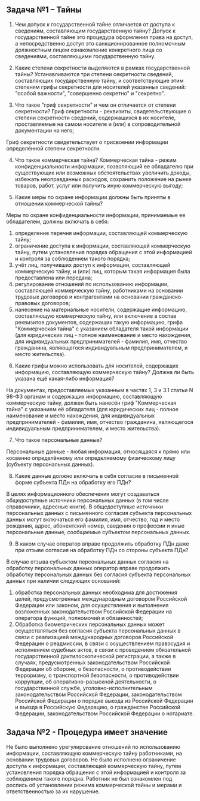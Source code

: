## Задача №1 – Тайны

1.	Чем допуск к государственной тайне отличается от доступа к сведениям, составляющим государственную тайну?
Допуск к государственной тайне это процедура оформления права на доступ, а непосредственно доступ это санкционированное полномочным должностным лицом ознакомление конкретного лица со сведениями, составляющими государственную тайну.

2.	Какие степени секретности выделяются в рамках государственной тайны?
Устанавливаются три степени секретности сведений, составляющих государственную тайну, и соответствующие этим степеням грифы секретности для носителей указанных сведений: "особой важности", "совершенно секретно" и "секретно".

3. Что такое "гриф секретности" и чем он отличается от степени секретности?
Гриф секретности - реквизиты, свидетельствующие о степени секретности сведений, содержащихся в их носителе, проставляемые на самом носителе и (или) в сопроводительной документации на него;

Гриф секретности свидетельствует о присвоении информации определённой степени секретности.

4. Что такое коммерческая тайна?
Коммерческая тайна - режим конфиденциальности информации, позволяющий ее обладателю при существующих или возможных обстоятельствах увеличить доходы, избежать неоправданных расходов, сохранить положение на рынке товаров, работ, услуг или получить иную коммерческую выгоду;

5. Какие меры по охране информации должны быть приняты в отношении коммерческой тайны?

Меры по охране конфиденциальности информации, принимаемые ее обладателем, должны включать в себя:
1) определение перечня информации, составляющей коммерческую тайну;
2) ограничение доступа к информации, составляющей коммерческую тайну, путем установления порядка обращения с этой информацией и контроля за соблюдением такого порядка;
3) учёт лиц, получивших доступ к информации, составляющей коммерческую тайну, и (или) лиц, которым такая информация была предоставлена или передана;
4) регулирование отношений по использованию информации, составляющей коммерческую тайну, работниками на основании трудовых договоров и контрагентами на основании гражданско-правовых договоров;
5) нанесение на материальные носители, содержащие информацию, составляющую коммерческую тайну, или включение в состав реквизитов документов, содержащих такую информацию, грифа "Коммерческая тайна" с указанием обладателя такой информации (для юридических лиц - полное наименование и место нахождения, для индивидуальных предпринимателей - фамилия, имя, отчество гражданина, являющегося индивидуальным предпринимателем, и место жительства).

6. Какие грифы можно использовать для носителей, содержащих информацию, составляющую коммерческую тайну? Должна ли быть указана ещё какая-либо информация?

На документах, предоставляемых указанным в частях 1, 3 и 3.1 статьи N 98-ФЗ органам и содержащих информацию, составляющую коммерческую тайну, должен быть нанесён гриф "Коммерческая тайна" с указанием её обладателя (для юридических лиц - полное наименование и место нахождения, для индивидуальных предпринимателей - фамилия, имя, отчество гражданина, являющегося индивидуальным предпринимателем, и место жительства).

7. Что такое персональные данные?

Персональные данные - любая информация, относящаяся к прямо или косвенно определённому или определяемому физическому лицу (субъекту персональных данных).

8. Какие данные должно включать в себя согласие в письменной форме субъекта ПДн на обработку его ПДн?

В целях информационного обеспечения могут создаваться общедоступные источники персональных данных (в том числе справочники, адресные книги). В общедоступные источники персональных данных с письменного согласия субъекта персональных данных могут включаться его фамилия, имя, отчество, год и место рождения, адрес, абонентский номер, сведения о профессии и иные персональные данные, сообщаемые субъектом персональных данных.

9. В каком случае оператор вправе продолжить обработку ПДн даже при отзыве согласия на обработку ПДн со стороны субъекта ПДн?

В случае отзыва субъектом персональных данных согласия на обработку персональных данных оператор вправе продолжить обработку персональных данных без согласия субъекта персональных данных при наличии следующих оснований:
1.	обработка персональных данных необходима для достижения целей, предусмотренных международным договором Российской Федерации или законом, для осуществления и выполнения возложенных законодательством Российской Федерации на оператора функций, полномочий и обязанностей;
2.	Обработка биометрических персональных данных может осуществляться без согласия субъекта персональных данных в связи с реализацией международных договоров Российской Федерации о реадмиссии, в связи с осуществлением правосудия и исполнением судебных актов, в связи с проведением обязательной государственной дактилоскопической регистрации, а также в случаях, предусмотренных законодательством Российской Федерации об обороне, о безопасности, о противодействии терроризму, о транспортной безопасности, о противодействии коррупции, об оперативно-разыскной деятельности, о государственной службе, уголовно-исполнительным законодательством Российской Федерации, законодательством Российской Федерации о порядке выезда из Российской Федерации и въезда в Российскую Федерацию, о гражданстве Российской Федерации, законодательством Российской Федерации о нотариате.

## Задача №2 - Процедура имеет значение

Не было выполнено урегулирование отношений по использованию информации, составляющую коммерческую тайну работниками, на основании трудовых договоров.
Не было исполнено ограничение доступа к информации, составляющей коммерческую тайну, путем установления порядка обращения с этой информацией и контроля за соблюдением такого порядка.
Работник не был ознакомлен под роспись об установлении режима коммерческой тайны и мерами и ответственностью за их нарушение.
